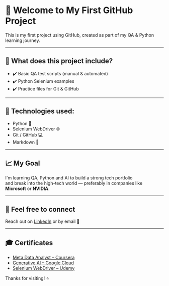 # 👋 Welcome to My First GitHub Project

This is my first project using GitHub, created as part of my QA & Python learning journey.

---

## 🧪 What does this project include?

- ✔️ Basic QA test scripts (manual & automated)
- ✔️ Python Selenium examples
- ✔️ Practice files for Git & GitHub

---

## 🧠 Technologies used:

- Python 🐍
- Selenium WebDriver 🌐
- Git / GitHub 💻
- Markdown 📝

---

## 📈 My Goal

I'm learning QA, Python and AI to build a strong tech portfolio  
and break into the high-tech world — preferably in companies like **Microsoft** or **NVIDIA**.

---

## 💬 Feel free to connect

Reach out on [LinkedIn](https://www.linkedin.com) or by email 📧

---

## 🎓 Certificates

- [Meta Data Analyst – Coursera](https://coursera.org/verify/your-certificate-id)
- [Generative AI – Google Cloud](https://www.cloudskillsboost.google/)
- [Selenium WebDriver – Udemy](https://udemy.com)


Thanks for visiting! ⭐